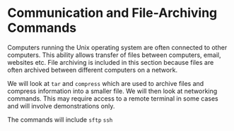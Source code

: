 # Communication and File-Archiving Commands

Computers running the Unix operating system are often connected to other computers. This ability allows transfer of files between computers, email, websites etc. File archiving is included in this section because files are often archived between different computers on a network.

We will look at `tar` and `compress` which are used to archive files and compress information into a smaller file. We will then look at networking commands. This may require access to a remote terminal in some cases and will involve demonstrations only.

The commands will include `sftp` `ssh`